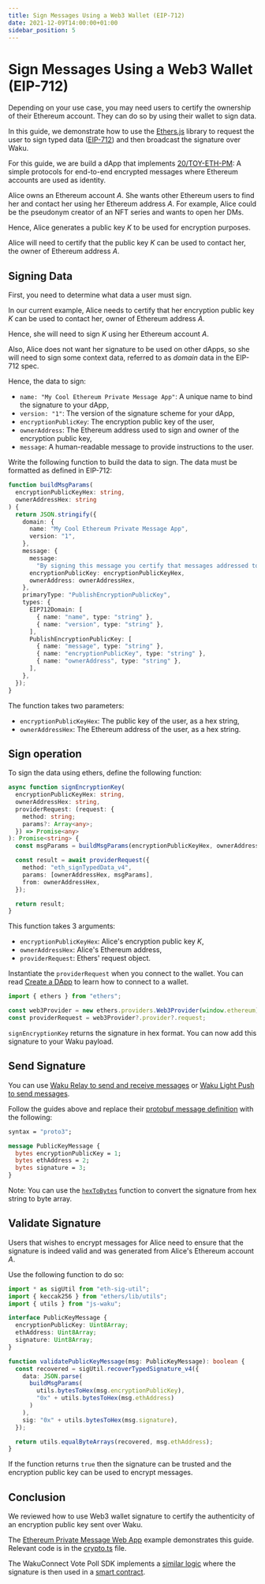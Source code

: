 ```yaml
---
title: Sign Messages Using a Web3 Wallet (EIP-712)
date: 2021-12-09T14:00:00+01:00
sidebar_position: 5
---
```


# Sign Messages Using a Web3 Wallet (EIP-712)

Depending on your use case, you may need users to certify the ownership of their Ethereum account.
They can do so by using their wallet to sign data.

In this guide, we demonstrate how to use the [Ethers.js](https://github.com/ethers-io/ethers.js#readme)
library to request the user to sign typed data ([EIP-712](https://eips.ethereum.org/EIPS/eip-712))
and then broadcast the signature over Waku.

For this guide, we are build a dApp that implements [20/TOY-ETH-PM](https://rfc.vac.dev/spec/20/):
A simple protocols for end-to-end encrypted messages where Ethereum accounts are used as identity.

Alice owns an Ethereum account _A_.
She wants other Ethereum users to find her and contact her using her Ethereum address _A_.
For example, Alice could be the pseudonym creator of an NFT series and wants to open her DMs.

Hence, Alice generates a public key _K_ to be used for encryption purposes.

Alice will need to certify that the public key _K_ can be used to contact her,
the owner of Ethereum address _A_.

## Signing Data

First, you need to determine what data a user must sign.

In our current example, Alice needs to certify that her encryption public key _K_ can be used to contact her,
owner of Ethereum address _A_.

Hence, she will need to sign _K_ using her Ethereum account _A_.

Also, Alice does not want her signature to be used on other dApps,
so she will need to sign some context data, referred to as _domain_ data in the EIP-712 spec.

Hence, the data to sign:

- `name: "My Cool Ethereum Private Message App"`: A unique name to bind the signature to your dApp,
- `version: "1"`: The version of the signature scheme for your dApp,
- `encryptionPublicKey`: The encryption public key of the user,
- `ownerAddress`: The Ethereum address used to sign and owner of the encryption public key,
- `message`: A human-readable message to provide instructions to the user.

Write the following function to build the data to sign.
The data must be formatted as defined in EIP-712:

```ts
function buildMsgParams(
  encryptionPublicKeyHex: string,
  ownerAddressHex: string
) {
  return JSON.stringify({
    domain: {
      name: "My Cool Ethereum Private Message App",
      version: "1",
    },
    message: {
      message:
        "By signing this message you certify that messages addressed to `ownerAddress` must be encrypted with `encryptionPublicKey`",
      encryptionPublicKey: encryptionPublicKeyHex,
      ownerAddress: ownerAddressHex,
    },
    primaryType: "PublishEncryptionPublicKey",
    types: {
      EIP712Domain: [
        { name: "name", type: "string" },
        { name: "version", type: "string" },
      ],
      PublishEncryptionPublicKey: [
        { name: "message", type: "string" },
        { name: "encryptionPublicKey", type: "string" },
        { name: "ownerAddress", type: "string" },
      ],
    },
  });
}
```

The function takes two parameters:

- `encryptionPublicKeyHex`: The public key of the user, as a hex string,
- `ownerAddressHex`: The Ethereum address of the user, as a hex string.

## Sign operation

To sign the data using ethers, define the following function:

```ts
async function signEncryptionKey(
  encryptionPublicKeyHex: string,
  ownerAddressHex: string,
  providerRequest: (request: {
    method: string;
    params?: Array<any>;
  }) => Promise<any>
): Promise<string> {
  const msgParams = buildMsgParams(encryptionPublicKeyHex, ownerAddressHex);

  const result = await providerRequest({
    method: "eth_signTypedData_v4",
    params: [ownerAddressHex, msgParams],
    from: ownerAddressHex,
  });

  return result;
}
```

This function takes 3 arguments:

- `encryptionPublicKeyHex`: Alice's encryption public key _K_,
- `ownerAddressHex`: Alice's Ethereum address,
- `providerRequest`: Ethers' request object.

Instantiate the `providerRequest` when you connect to the wallet.
You can read [Create a DApp](/docs/guides/vote_poll_sdk/dapp_creation/02_connect_wallet/)
to learn how to connect to a wallet.

```ts
import { ethers } from "ethers";

const web3Provider = new ethers.providers.Web3Provider(window.ethereum);
const providerRequest = web3Provider?.provider?.request;
```

`signEncryptionKey` returns the signature in hex format.
You can now add this signature to your Waku payload.

## Send Signature

You can use [Waku Relay to send and receive messages](/docs/guides/02_relay_receive_send_messages/)
or [Waku Light Push to send messages](/docs/guides/06_light_push_send_messages/).

Follow the guides above and replace their [protobuf message definition](/docs/guides/02_relay_receive_send_messages/#protobuf-definition)
with the following:

```protobuf
syntax = "proto3";

message PublicKeyMessage {
  bytes encryptionPublicKey = 1;
  bytes ethAddress = 2;
  bytes signature = 3;
}
```

Note: You can use the [`hexToBytes`](https://js-waku.wakuconnect.dev/modules/utils.html#hexToBytes)
function to convert the signature from hex string to byte array.

## Validate Signature

Users that wishes to encrypt messages for Alice need to ensure that the signature is indeed valid and was generated from
Alice's Ethereum account _A_.

Use the following function to do so:

```ts
import * as sigUtil from "eth-sig-util";
import { keccak256 } from "ethers/lib/utils";
import { utils } from "js-waku";

interface PublicKeyMessage {
  encryptionPublicKey: Uint8Array;
  ethAddress: Uint8Array;
  signature: Uint8Array;
}

function validatePublicKeyMessage(msg: PublicKeyMessage): boolean {
  const recovered = sigUtil.recoverTypedSignature_v4({
    data: JSON.parse(
      buildMsgParams(
        utils.bytesToHex(msg.encryptionPublicKey),
        "0x" + utils.bytesToHex(msg.ethAddress)
      )
    ),
    sig: "0x" + utils.bytesToHex(msg.signature),
  });

  return utils.equalByteArrays(recovered, msg.ethAddress);
}
```

If the function returns `true` then the signature can be trusted and the encryption public key can be used to encrypt messages.

## Conclusion

We reviewed how to use Web3 wallet signature to certify the authenticity of an encryption public key sent over Waku.

The [Ethereum Private Message Web App](/docs/examples/#ethereum-private-message-web-app) example demonstrates this guide.
Relevant code is in the [crypto.ts](https://github.com/status-im/js-waku/blob/master/examples/eth-pm/src/crypto.ts) file.

The WakuConnect Vote Poll SDK implements a [similar logic](https://github.com/status-im/wakuconnect-vote-poll-sdk/blob/60e17d454cbd658bd8fec0aa382b2920e834b4f0/packages/core/src/models/VoteMsg.ts)
where the signature is then used in a [smart contract](https://github.com/status-im/wakuconnect-vote-poll-sdk/blob/60e17d454cbd658bd8fec0aa382b2920e834b4f0/packages/contracts/contracts/VotingContract.sol).

